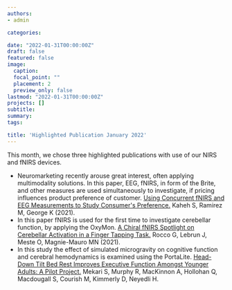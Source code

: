 ```yaml
---
authors:
- admin

categories:

date: "2022-01-31T00:00:00Z"
draft: false
featured: false
image:
  caption: 
  focal_point: ""
  placement: 2
  preview_only: false
lastmod: "2022-01-31T00:00:00Z"
projects: []
subtitle: 
summary: 
tags:

title: 'Highlighted Publication January 2022'
---
```

This month, we chose three highlighted publications with use of our NIRS and fNIRS devices.

* Neuromarketing recently arouse great interest, often applying multimodality solutions. In this paper, EEG, fNIRS, in form of the Brite, and other measures are used simultaneously to investigate, if pricing influences product preference of customer. [Using Concurrent fNIRS and EEG Measurements to Study Consumer's Preference.](https://publications.artinis.com/publication/kaheh-using-2021/) Kaheh S, Ramirez M, George K (2021).
* In this paper fNIRS is used for the first time to investigate cerebellar function, by applying the OxyMon. [A Chiral fNIRS Spotlight on Cerebellar Activation in a Finger Tapping Task.](https://publications.artinis.com/publication/rocco-chiral-2021/) Rocco G, Lebrun J, Meste O, Magnie-Mauro MN (2021).
* In this study the effect of simulated microgravity on cognitive function and cerebral hemodynamics is examined using the PortaLite. [Head-Down Tilt Bed Rest Improves Executive Function Amongst Younger Adults: A Pilot Project.](https://publications.artinis.com/publication/mekari-head-down-2021/) Mekari S, Murphy R, MacKinnon A, Hollohan Q, Macdougall S, Courish M, Kimmerly D, Neyedli H.

